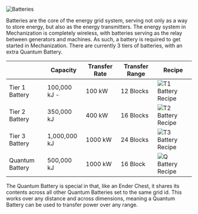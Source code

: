 ![Batteries](https://i.imgur.com/pGe7hni.png?1)

Batteries are the core of the energy grid system, serving not only as a way to store energy, but also as the energy transmitters. The energy system in Mechanization is completely wireless, with batteries serving as the relay between generators and machines. As such, a battery is required to get started in Mechanization. There are currently 3 tiers of batteries, with an extra Quantum Battery.

| | Capacity | Transfer Rate | Transfer Range | Recipe |
|-|----------|---------------|----------------|--------|
| Tier 1 Battery | 100,000 kJ - | 100 kW | 12 Blocks | ![T1 Battery Recipe](https://i.imgur.com/vtMOOKV.png?1) |
| Tier 2 Battery | 350,000 kJ | 400 kW | 16 Blocks | ![T2 Battery Recipe](https://i.imgur.com/YQG8hwq.png?1) |
| Tier 3 Battery | 1,000,000 kJ | 1000 kW | 24 Blocks | ![T3 Battery Recipe](https://i.imgur.com/8I7kpqo.png?1) |
| Quantum Battery | 500,000 kJ | 1000 kW | 16 Block | ![Q Battery Recipe](https://i.imgur.com/Xn5VtfU.png?1) |

The Quantum Battery is special in that, like an Ender Chest, it shares its contents across all other Quantum Batteries set to the same grid id. This works over any distance and across dimensions, meaning a Quantum Battery can be used to transfer power over any range.
